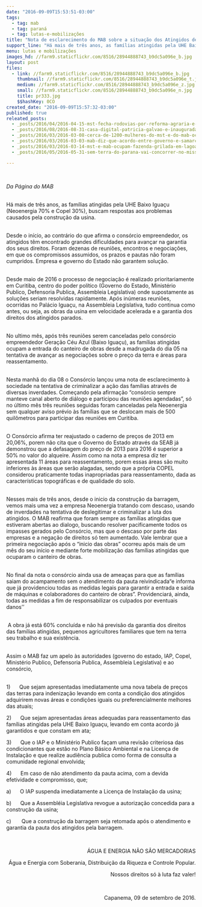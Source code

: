 ```yaml
---
date: "2016-09-09T15:53:51-03:00"
tags:
  - tag: mab
  - tag: paraná
  - tag: lutas-e-mobilizações
title: "Nota de esclarecimento do MAB sobre a situação dos Atingidos de Baixo Iguaçu, no Paraná"
support_line: "Há mais de três anos, as famílias atingidas pela UHE Baixo Iguaçu buscam respostas aos problemas causados pela construção da usina"
menu: lutas e mobilizações
images_hd: //farm9.staticflickr.com/8516/28944888743_b9dc5a096e_b.jpg
layout: post
files:
  - link: //farm9.staticflickr.com/8516/28944888743_b9dc5a096e_b.jpg
    thumbnail: //farm9.staticflickr.com/8516/28944888743_b9dc5a096e_t.jpg
    medium: //farm9.staticflickr.com/8516/28944888743_b9dc5a096e_z.jpg
    small: //farm9.staticflickr.com/8516/28944888743_b9dc5a096e_n.jpg
    title: pr333.jpg
    $$hashKey: 0CO
created_date: "2016-09-09T15:57:32-03:00"
published: true
releated_posts:
  - _posts/2016/04/2016-04-15-mst-fecha-rodovias-por-reforma-agraria-e-pela-democracia-no-pr.md
  - _posts/2016/08/2016-08-31-casa-digital-patricia-galvao-e-inaugurada-no-parana.md
  - _posts/2016/03/2016-03-08-cerca-de-1200-mulheres-do-mst-e-do-mab-ocupam-patio-da-yara-fertilizantes-em-porto-alegre.md
  - _posts/2016/03/2016-03-03-mab-diz-que-acordo-entre-governo-e-samarco-nao-representa-interesses-de-vitimas.md
  - _posts/2016/03/2016-03-14-mst-e-mab-ocupam-fazenda-grilada-em-lagoa-vermelha-no-rs.md
  - _posts/2016/05/2016-05-31-sem-terra-do-parana-vai-concorrer-no-miss-america-em-julho.md

---
```

<p>&nbsp;</p>

<p><em>Da P&aacute;gina do MAB</em></p>

<p><br />
H&aacute; mais de tr&ecirc;s anos, as fam&iacute;lias atingidas pela UHE Baixo Igua&ccedil;u (Neoenergia 70% e Copel 30%), buscam respostas aos problemas causados pela constru&ccedil;&atilde;o da usina.</p>

<p><br />
Desde o in&iacute;cio, ao contr&aacute;rio do que afirma o cons&oacute;rcio empreendedor, os atingidos t&ecirc;m encontrado grandes dificuldades para avan&ccedil;ar na garantia dos seus direitos. Foram dezenas de reuni&otilde;es, encontros e negocia&ccedil;&otilde;es, em que os compromissos assumidos, os prazos e pautas n&atilde;o foram cumpridos. Empresa e governo do Estado n&atilde;o garantem solu&ccedil;&atilde;o.</p>

<p><br />
Desde maio de 2016 o processo de negocia&ccedil;&atilde;o &eacute; realizado prioritariamente em Curitiba, centro do poder pol&iacute;tico (Governo do Estado, Minist&eacute;rio Publico, Defensoria Publica, Assembleia Legislativa) onde supostamente as solu&ccedil;&otilde;es seriam resolvidas rapidamente. Ap&oacute;s in&uacute;meras reuni&otilde;es, ocorridas no Pal&aacute;cio Igua&ccedil;u, na Assembleia Legislativa, tudo continua como antes, ou seja, as obras da usina em velocidade acelerada e a garantia dos direitos dos atingidos parados.</p>

<p><br />
No ultimo m&ecirc;s, ap&oacute;s tr&ecirc;s reuni&otilde;es serem canceladas pelo cons&oacute;rcio empreendedor Gera&ccedil;&atilde;o C&eacute;u Azul (Baixo Igua&ccedil;u), as fam&iacute;lias atingidas ocupam a entrada do canteiro de obras desde a madrugada do dia 05 na tentativa de avan&ccedil;ar as negocia&ccedil;&otilde;es sobre o pre&ccedil;o da terra e &aacute;reas para reassentamento.</p>

<p><br />
Nesta manh&atilde; do dia 08 o Cons&oacute;rcio lan&ccedil;ou uma nota de esclarecimento &agrave; sociedade na tentativa de criminalizar a a&ccedil;&atilde;o das fam&iacute;lias atrav&eacute;s de diversas inverdades. Come&ccedil;ando pela afirma&ccedil;&atilde;o &ldquo;cons&oacute;rcio sempre manteve canal aberto de di&aacute;logo e participou das reuni&otilde;es agendadas&rdquo;, s&oacute; no &uacute;ltimo m&ecirc;s tr&ecirc;s reuni&otilde;es seguidas foram canceladas pela Neoenergia sem qualquer aviso pr&eacute;vio &agrave;s fam&iacute;lias que se deslocam mais de 500 quil&ocirc;metros para participar das reuni&otilde;es em Curitiba.</p>

<p><br />
O Cons&oacute;rcio afirma ter reajustado o caderno de pre&ccedil;os de 2013 em 20,06%, porem n&atilde;o cita que o Governo do Estado atrav&eacute;s da SEAB j&aacute; demonstrou que a defasagem do pre&ccedil;o de 2013 para 2016 &eacute; superior a 50% no valor do alqueire. Assim como na nota a empresa diz ter apresentada 11 &aacute;reas para reassentamento, porem essas &aacute;reas s&atilde;o muito inferiores &agrave;s &aacute;reas que ser&atilde;o alagadas, sendo que a pr&oacute;pria COPEL considerou praticamente todas inapropriadas para reassentamento, dada as caracter&iacute;sticas topogr&aacute;ficas e de qualidade do solo. &nbsp;</p>

<p><br />
Nesses mais de tr&ecirc;s anos, desde o inicio da constru&ccedil;&atilde;o da barragem, vemos mais uma vez a empresa Neoenergia tratando com descaso, usando de inverdades na tentativa de deslegitimar e criminalizar a luta dos atingidos. O MAB reafirma que foram sempre as fam&iacute;lias atingidas que estiveram abertas ao dialogo, buscando resolver pacificamente todos os impasses gerados pelo Cons&oacute;rcio, mas que o descaso por parte das empresas e a nega&ccedil;&atilde;o de direitos s&oacute; tem aumentado. Vale lembrar que a primeira negocia&ccedil;&atilde;o ap&oacute;s o &ldquo;inicio das obras&rdquo; ocorreu ap&oacute;s mais de um m&ecirc;s do seu in&iacute;cio e mediante forte mobiliza&ccedil;&atilde;o das fam&iacute;lias atingidas que ocuparam o canteiro de obras.</p>

<p><br />
No final da nota o cons&oacute;rcio ainda usa de amea&ccedil;as para que as fam&iacute;lias saiam do acampamento sem o atendimento da pauta reivindicada&ldquo;e informa que j&aacute; providenciou todas as medidas legais para garantir a entrada e sa&iacute;da de m&aacute;quinas e colaboradores do canteiro de obras&rdquo;. Providenciar&aacute;, ainda, todas as medidas a fim de responsabilizar os culpados por eventuais danos&rsquo;&rsquo;</p>

<p><br />
&nbsp;A obra j&aacute; est&aacute; 60% conclu&iacute;da e n&atilde;o h&aacute; previs&atilde;o da garantia dos direitos das fam&iacute;lias atingidas, pequenos agricultores familiares que tem na terra seu trabalho e sua exist&ecirc;ncia.</p>

<p><br />
Assim o MAB faz um apelo &agrave;s autoridades (governo do estado, IAP, Copel, Minist&eacute;rio Publico, Defensoria Publica, Assembleia Legislativa) e ao cons&oacute;rcio,</p>

<p><br />
1) &nbsp; &nbsp; &nbsp;Que sejam apresentadas imediatamente uma nova tabela de pre&ccedil;os das terras para indeniza&ccedil;&atilde;o levando em conta a condi&ccedil;&atilde;o dos atingidos adquirirem novas &aacute;reas e condi&ccedil;&otilde;es iguais ou preferencialmente melhores das atuais;</p>

<p>2) &nbsp; &nbsp; &nbsp;Que sejam apresentadas &aacute;reas adequadas para reassentamento das fam&iacute;lias atingidas pela UHE Baixo Igua&ccedil;u, levando em conta acordo j&aacute; garantidos e que constam em ata;</p>

<p>3) &nbsp; &nbsp; &nbsp;Que o IAP e o Minist&eacute;rio Publico fa&ccedil;am uma revis&atilde;o criteriosa das condicionantes que est&atilde;o no Plano B&aacute;sico Ambiental e na Licen&ccedil;a de Instala&ccedil;&atilde;o e que realize audi&ecirc;ncia publica como forma de consulta a comunidade regional envolvida;</p>

<p>4) &nbsp; &nbsp; &nbsp;Em caso de n&atilde;o atendimento da pauta acima, com a devida efetividade e compromisso, que;</p>

<p>a) &nbsp; &nbsp; &nbsp;O IAP suspenda imediatamente a Licen&ccedil;a de Instala&ccedil;&atilde;o da usina;</p>

<p>b) &nbsp; &nbsp; &nbsp;Que a Assembl&eacute;ia Legislativa revogue a autoriza&ccedil;&atilde;o concedida para a constru&ccedil;&atilde;o da usina;</p>

<p>c) &nbsp; &nbsp; &nbsp; Que a constru&ccedil;&atilde;o da barragem seja retomada ap&oacute;s o atendimento e garantia da pauta dos atingidos pela barragem.</p>

<p>&nbsp;</p>

<p style="text-align: right;">&Aacute;GUA E ENERGIA N&Atilde;O S&Atilde;O MERCADORIAS</p>

<p style="text-align: right;">&Aacute;gua e Energia com Soberania, Distribui&ccedil;&atilde;o da Riqueza e Controle Popular.</p>

<p style="text-align: right;">Nossos direitos s&oacute; &agrave; luta faz valer!</p>

<p style="text-align: right;">&nbsp;</p>

<p style="text-align: right;">Capanema, 09 de setembro de 2016.</p>
